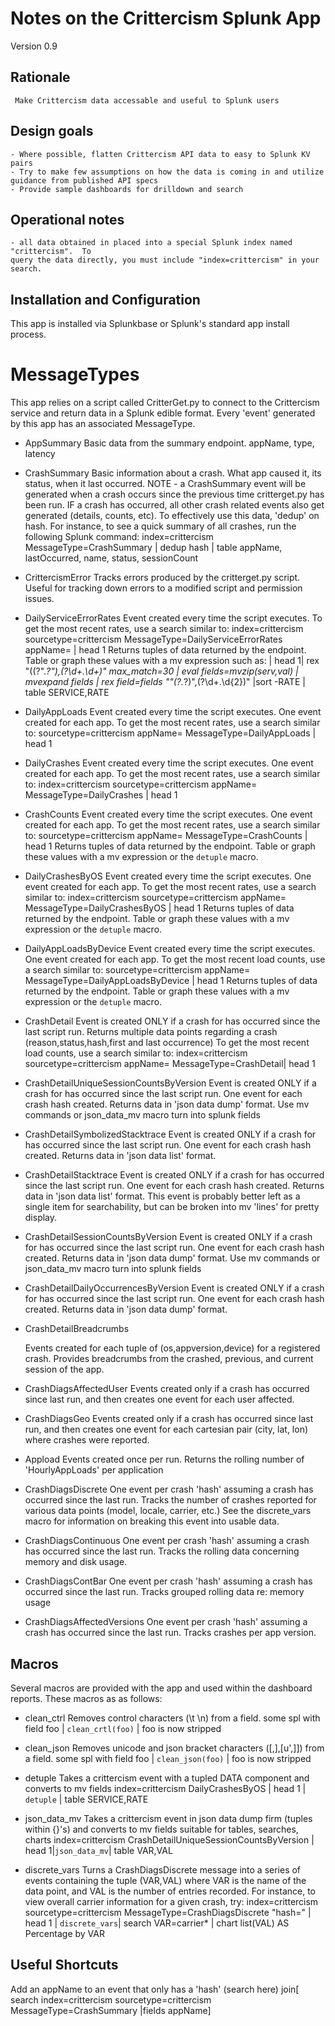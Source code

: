 Notes on the Crittercism Splunk App
===================================
Version 0.9

Rationale
---------
     Make Crittercism data accessable and useful to Splunk users

Design goals
------------
    - Where possible, flatten Crittercism API data to easy to Splunk KV pairs
    - Try to make few assumptions on how the data is coming in and utilize guidance from published API specs
    - Provide sample dashboards for drilldown and search 
    
Operational notes
-----------------
    - all data obtained in placed into a special Splunk index named "crittercism".  To
    query the data directly, you must include "index=crittercism" in your search.
    
Installation and Configuration
------------------------------
This app is installed via Splunkbase or Splunk's standard app install process.

    

    
MessageTypes
============
This app relies on a script called CritterGet.py to connect to the Crittercism service
and return data in a Splunk edible format.  Every 'event' generated by this app has an 
associated MessageType.  


- AppSummary
    Basic data from the summary endpoint.  appName, type, latency
    
- CrashSummary
    Basic information about a crash.  What app caused it, its status, when it last 
    occurred.  NOTE - a CrashSummary event will be generated when a crash occurs 
    since the previous time critterget.py has been run.  IF a crash has occurred, 
    all other crash related events also get generated (details, counts, etc). To 
    effectively use this data, 'dedup' on hash.  For instance, to see a quick
    summary of all crashes, run the following Splunk command:
        index=crittercism MessageType=CrashSummary | dedup hash 
        | table appName, lastOccurred, name, status, sessionCount

- CrittercismError
    Tracks errors produced by the critterget.py script.  Useful for tracking down errors
    to a modified script and permission issues.
  
- DailyServiceErrorRates
    Event created every time the script executes. To get the most recent rates, use a
    search similar to:
        index=crittercism sourcetype=crittercism MessageType=DailyServiceErrorRates appName=<Your App Name> | head 1
     Returns tuples of data returned by the endpoint.  Table or graph these values with 
     a mv expression such as:
         | head 1| rex "\((?<serv>\".*?\")\,(?<val>\d+\.\d+)" max_match=30 
         | eval fields=mvzip(serv,val) | mvexpand fields 
         | rex field=fields "\"(?<SERVICE>.*?)\",(?<RATE>\d+\.\d{2})"
         |sort -RATE |  table SERVICE,RATE 

- DailyAppLoads
    Event created every time the script executes. One event created for each app.
    To get the most recent rates, use a search similar to:
        sourcetype=crittercism appName=<Your App Name> MessageType=DailyAppLoads | head 1

- DailyCrashes
    Event created every time the script executes. One event created for each app.
    To get the most recent rates, use a search similar to:
        index=crittercism sourcetype=crittercism appName=<Your App Name> MessageType=DailyCrashes | head 1

- CrashCounts
    Event created every time the script executes. One event created for each app.
    To get the most recent rates, use a search similar to:
        sourcetype=crittercism appName=<Your App Name> MessageType=CrashCounts | head 1
    Returns tuples of data returned by the endpoint.  Table or graph these values with 
     a mv expression or the `detuple` macro.

- DailyCrashesByOS
    Event created every time the script executes. One event created for each app.
    To get the most recent rates, use a search similar to:
        index=crittercism sourcetype=crittercism appName=<Your App Name> MessageType=DailyCrashesByOS | head 1
    Returns tuples of data returned by the endpoint.  Table or graph these values with 
     a mv expression or the `detuple` macro.

- DailyAppLoadsByDevice
    Event created every time the script executes. One event created for each app.
    To get the most recent load counts, use a search similar to:
        sourcetype=crittercism appName=<Your App Name> MessageType=DailyAppLoadsByDevice | head 1
    Returns tuples of data returned by the endpoint.  Table or graph these values with 
     a mv expression or the `detuple` macro.

- CrashDetail
    Event is created ONLY if a crash for has occurred since the last script run.  Returns
    multiple data points regarding a crash (reason,status,hash,first and last occurrence)
    To get the most recent load counts, use a search similar to:
        index=crittercism sourcetype=crittercism appName=<Your App Name> MessageType=CrashDetail| head 1
    
- CrashDetailUniqueSessionCountsByVersion
    Event is created ONLY if a crash for has occurred since the last script run. One
    event for each crash hash created.  Returns data in 'json data dump' format.  Use
    mv commands or json_data_mv macro turn into splunk fields 


- CrashDetailSymbolizedStacktrace
    Event is created ONLY if a crash for has occurred since the last script run. One
    event for each crash hash created.  Returns data in 'json data list' format.

- CrashDetailStacktrace
    Event is created ONLY if a crash for has occurred since the last script run. One
    event for each crash hash created.  Returns data in 'json data list' format. This
    event is probably better left as a single item for searchability, but can be 
    broken into mv 'lines' for pretty display.

- CrashDetailSessionCountsByVersion
    Event is created ONLY if a crash for has occurred since the last script run. One
    event for each crash hash created.  Returns data in 'json data dump' format.  Use
    mv commands or json_data_mv macro turn into splunk fields 


- CrashDetailDailyOccurrencesByVersion
    Event is created ONLY if a crash for has occurred since the last script run. One
    event for each crash hash created.  Returns data in 'json data dump' format.
    
- CrashDetailBreadcrumbs

    Events created for each tuple of (os,appversion,device) for a registered crash.
    Provides breadcrumbs from the crashed, previous, and current session of the app.

- CrashDiagsAffectedUser
    Events created only if a crash has occurred since last run, and then creates one
    event for each user affected.  

- CrashDiagsGeo
    Events created only if a crash has occurred since last run, and then creates one
    event for each cartesian pair (city, lat, lon) where crashes were reported.
    
- Appload
    Events created once per run.  Returns the rolling number of 'HourlyAppLoads' per
    application
     
- CrashDiagsDiscrete
    One event per crash 'hash' assuming a crash has occurred since the last run.
    Tracks the number of crashes reported for various data points (model, locale, 
    carrier, etc.)  See the discrete_vars macro for information on breaking this
    event into usable data.
    
- CrashDiagsContinuous
    One event per crash 'hash' assuming a crash has occurred since the last run.
    Tracks the rolling data concerning memory and disk usage.

- CrashDiagsContBar
    One event per crash 'hash' assuming a crash has occurred since the last run.
    Tracks grouped rolling data re: memory usage
    
- CrashDiagsAffectedVersions
    One event per crash 'hash' assuming a crash has occurred since the last run.
    Tracks crashes per app version.



Macros
------

Several macros are provided with the app and used within the dashboard reports.
These macros as as follows:

- clean_ctrl
Removes control characters (\t \n) from a field.
some spl with field foo | `clean_crtl(foo)` | foo is now stripped

- clean_json
Removes unicode and json bracket characters ([,],[u',]]) from a field.
some spl with field foo | `clean_json(foo)` | foo is now stripped

- detuple
Takes a crittercism event with a tupled DATA component and converts to mv fields
    index=crittercism DailyCrashesByOS | head 1 | `detuple` | table SERVICE,RATE

- json_data_mv
Takes a crittercism event in json data dump firm (tuples within {}'s) and
converts to mv fields suitable for tables, searches, charts
    index=crittercism CrashDetailUniqueSessionCountsByVersion | head 1|`json_data_mv`| table VAR,VAL
    
- discrete_vars
Turns a CrashDiagsDiscrete message into a series of events containing
the tuple (VAR,VAL) where VAR is the name of the data point, and VAL is the number
of entries recorded.  For instance, to view overall carrier information for a given
crash, try:
    index=crittercism sourcetype=crittercism MessageType=CrashDiagsDiscrete "hash=<HASH ID>" | head 1
    | `discrete_vars`| search VAR=carrier* | chart list(VAL) AS Percentage by VAR
    
Useful Shortcuts
----------------

Add an appName to an event that only has a 'hash' 
    (search here) join[ search index=crittercism sourcetype=crittercism MessageType=CrashSummary |fields appName]
